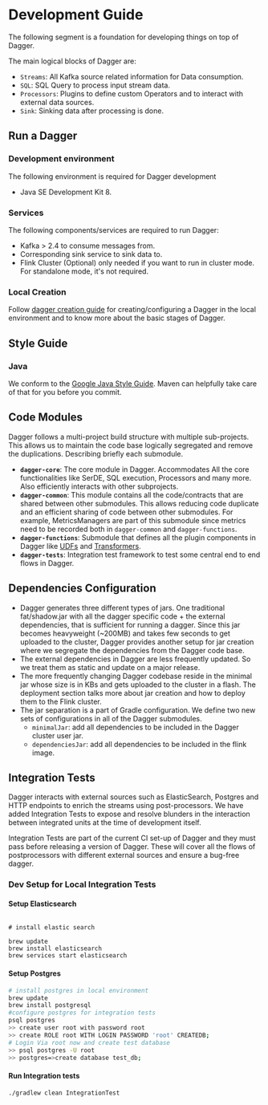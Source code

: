 # Development Guide

The following segment is a foundation for developing things on top of Dagger.

The main logical blocks of Dagger are:

- `Streams`: All Kafka source related information for Data consumption.
- `SQL`: SQL Query to process input stream data.
- `Processors`: Plugins to define custom Operators and to interact with external data sources.
- `Sink`: Sinking data after processing is done.

## Run a Dagger

### Development environment

The following environment is required for Dagger development

- Java SE Development Kit 8.

### Services

The following components/services are required to run Dagger:

- Kafka &gt; 2.4 to consume messages from.
- Corresponding sink service to sink data to.
- Flink Cluster \(Optional\) only needed if you want to run in cluster mode. For standalone mode, it's not required.

### Local Creation

Follow [dagger creation guide](../guides/create_dagger.md) for creating/configuring a Dagger in the local environment and to know more about the basic stages of Dagger.

## Style Guide

### Java

We conform to the [Google Java Style Guide](https://google.github.io/styleguide/javaguide.html). Maven can helpfully take care of that for you before you commit.

## Code Modules

Dagger follows a multi-project build structure with multiple sub-projects. This allows us to maintain the code base logically segregated and remove the duplications. Describing briefly each submodule.

- **`dagger-core`**: The core module in Dagger. Accommodates All the core functionalities like SerDE, SQL execution, Processors and many more. Also efficiently interacts with other subprojects.
- **`dagger-common`**: This module contains all the code/contracts that are shared between other submodules. This allows reducing code duplicate and an efficient sharing of code between other submodules. For example, MetricsManagers are part of this submodule since metrics need to be recorded both in `dagger-common` and `dagger-functions`.
- **`dagger-functions`**: Submodule that defines all the plugin components in Dagger like [UDFs](https://github.com/raystack/dagger/tree/main/dagger-functions/src/main/java/org/raystack/dagger/functions/udfs) and [Transformers](https://github.com/raystack/dagger/tree/main/dagger-functions/src/main/java/org/raystack/dagger/functions/transformers).
- **`dagger-tests`**: Integration test framework to test some central end to end flows in Dagger.

## Dependencies Configuration

- Dagger generates three different types of jars. One traditional fat/shadow.jar with all the dagger specific code + the external dependencies, that is sufficient for running a dagger. Since this jar becomes heavyweight (~200MB) and takes few seconds to get uploaded to the cluster, Dagger provides another setup for jar creation where we segregate the dependencies from the Dagger code base.
- The external dependencies in Dagger are less frequently updated. So we treat them as static and update on a major release.
- The more frequently changing Dagger codebase reside in the minimal jar whose size is in KBs and gets uploaded to the cluster in a flash. The deployment section talks more about jar creation and how to deploy them to the Flink cluster.
- The jar separation is a part of Gradle configuration. We define two new sets of configurations in all of the Dagger submodules.
  - `minimalJar`: add all dependencies to be included in the Dagger cluster user jar.
  - `dependenciesJar`: add all dependencies to be included in the flink image.

## Integration Tests

Dagger interacts with external sources such as ElasticSearch, Postgres and HTTP endpoints to enrich the streams using post-processors. We have added Integration Tests to expose and resolve blunders in the interaction between integrated units at the time of development itself.

Integration Tests are part of the current CI set-up of Dagger and they must pass before releasing a version of Dagger. These will cover all the flows of postprocessors with different external sources and ensure a bug-free dagger.

### Dev Setup for Local Integration Tests

#### Setup Elasticsearch

```

# install elastic search

brew update
brew install elasticsearch
brew services start elasticsearch

```

#### Setup Postgres

```bash
# install postgres in local environment
brew update
brew install postgresql
#configure postgres for integration tests
psql postgres
>> create user root with password root
>> create ROLE root WITH LOGIN PASSWORD 'root' CREATEDB;
# Login Via root now and create test database
>> psql postgres -U root
>> postgres=>create database test_db;
```

#### Run Integration tests

```bash
./gradlew clean IntegrationTest
```
